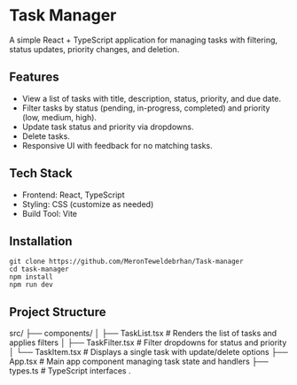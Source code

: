 # Task Manager

A simple React + TypeScript application for managing tasks with filtering, status updates, priority changes, and deletion.

## Features

* View a list of tasks with title, description, status, priority, and due date.
* Filter tasks by status (pending, in-progress, completed) and priority (low, medium, high).
* Update task status and priority via dropdowns.
* Delete tasks.
* Responsive UI with feedback for no matching tasks.

## Tech Stack
* Frontend: React, TypeScript
* Styling: CSS (customize as needed)
* Build Tool: Vite 
 
 ## Installation

 ```
 git clone https://github.com/MeronTeweldebrhan/Task-manager
 cd task-manager
 npm install
 npm run dev

 ```
 ## Project Structure
src/
├── components/
│   ├── TaskList.tsx       # Renders the list of tasks and applies filters
│   ├── TaskFilter.tsx     # Filter dropdowns for status and priority
│   └── TaskItem.tsx       # Displays a single task with update/delete options
├── App.tsx                # Main app component managing task state and handlers
├── types.ts               # TypeScript interfaces .

